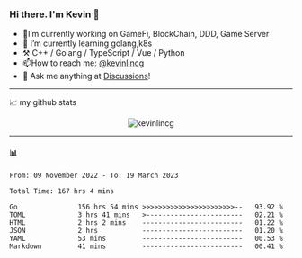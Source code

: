 ### Hi there. I'm Kevin 👋

- 🔭I’m currently working on GameFi, BlockChain, DDD, Game Server
- 🌱 I’m currently learning golang,k8s
-   :hammer_and_pick: C++ / Golang / TypeScript / Vue / Python
- 📫How to reach me: [@kevinlincg](https://twitter.com/kevinlincg) 
-   :thought_balloon: Ask me anything at [Discussions](https://github.com/kevinlincg/kevinlincg/discussions/new)!

---

📈 my github stats

<p align="center"> <img src="https://github-readme-stats-ouuan.vercel.app/api?username=kevinlincg&theme=dark&show_icons=true&count_private=true" alt="kevinlincg" />

---

#### :bar_chart: 

<!--START_SECTION:waka-->

```text
From: 09 November 2022 - To: 19 March 2023

Total Time: 167 hrs 4 mins

Go               156 hrs 54 mins >>>>>>>>>>>>>>>>>>>>>>>--   93.92 %
TOML             3 hrs 41 mins   >------------------------   02.21 %
HTML             2 hrs 2 mins    -------------------------   01.22 %
JSON             2 hrs           -------------------------   01.20 %
YAML             53 mins         -------------------------   00.53 %
Markdown         41 mins         -------------------------   00.41 %
```

<!--END_SECTION:waka-->
